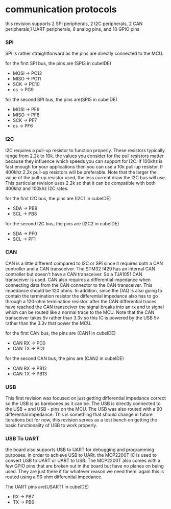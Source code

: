 # communication protocols
this revision supports 2 SPI peripherals, 2 I2C peripherals, 2 CAN peripherals,1 UART peripherals, 8 analog pins, and 10 GPIO pins

### SPI 

SPI is rather straightforward as the pins are directly connected to the MCU.

 
for the first SPI bus, the pins are (SPI3 in cubeIDE)

* MOSI -> PC12
* MISO -> PC11
* SCK  -> PC10
* cs   -> PG9

for the second SPI bus, the pins are(SPI5 in cubeIDE)

* MOSI -> PF9
* MISO -> PF8
* SCK  -> PF7
* cs   -> PF6


### I2C
I2C requires a pull-up resistor to function properly. These resistors typically range from 2.2k to 10k. the values you consider for the pull resistors matter because they influence which speeds you can support for I2C. if 100khz is fast enough for your applications then you can use a 10k pull-up resistor. If 400khz 2.2k pull-up resistors will be preferable. Note that the larger the value of the pull-up resistor used, the less current draw the I2C bus will use. This particular revision uses 2.2k so that it can be compatible with both 400khz and 100khz I2C rates.

for the first I2C bus, the pins are (I2C1 in cubeIDE)

* SDA -> PB9
* SCL -> PB8

for the second I2C bus, the pins are (I2C2 in cubeIDE)

* SDA -> PF0
* SCL -> PF1

### CAN

CAN is a little different compared to I2C or SPI since it requires both a CAN controller and a CAN transceiver. The STM32 f429 has an internal CAN controller but doesn't have a CAN transceiver. So a TJA1051 CAN transceiver is used. CAN also requires a differential impedance when connecting data from the CAN connector to the CAN transceiver. This impedance should be 120 ohms. In addition, since the DAQ is also going to contain the termination resistor the differential impedance also has to go through a 120-ohm termination resistor. after the CAN differential traces have reached the CAN transceiver the signal breaks into an rx and tx signal which can be routed like a normal trace to the MCU. Note that the CAN transceiver takes 5v rather than 3.3v so this IC is powered by the USB 5v rather than the 3.3v that power the MCU.

for the first CAN bus, the pins are (CAN1 in cubeIDE)

* CAN RX -> PD0
* CAN TX -> PD1

for the second CAN bus, the pins are (CAN2 in cubeIDE)

* CAN RX -> PB12
* CAN TX -> PB13


### USB 

This first revision was focused on just getting differential impedance correct so the USB is as barebones as it can be. The USB is directly connected to the USB + and USB - pins on the MCU. The USB was also routed with a 90 differential impedance. This is something that should change in future iterations but for now, this revision serves as a test bench on getting the basic functionality of USB to work properly.

### USB To UART

the board also supports USB to UART for debugging and programming purposes. in order to achieve USB to UARt. the MCP2200T IC is used to convert USB to UART or UART to USB. The MCP2200T also comes with a few GPIO pins that are broken out in the board but have no planes on being used. They are just there if for whatever reason we need them. again this is routed using a 90 ohm differential impedance.

The UART pins are(USART1 in cubeIDE)

* RX -> PB7
* TX -> PB6